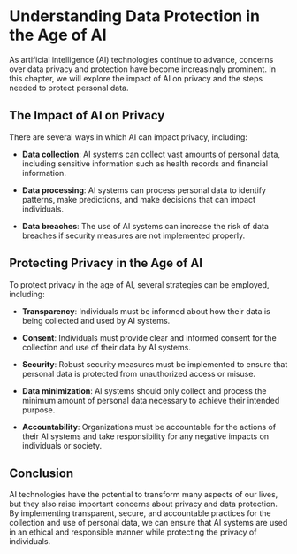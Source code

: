 Understanding Data Protection in the Age of AI
=========================================================================

As artificial intelligence (AI) technologies continue to advance, concerns over data privacy and protection have become increasingly prominent. In this chapter, we will explore the impact of AI on privacy and the steps needed to protect personal data.

The Impact of AI on Privacy
---------------------------

There are several ways in which AI can impact privacy, including:

* **Data collection**: AI systems can collect vast amounts of personal data, including sensitive information such as health records and financial information.

* **Data processing**: AI systems can process personal data to identify patterns, make predictions, and make decisions that can impact individuals.

* **Data breaches**: The use of AI systems can increase the risk of data breaches if security measures are not implemented properly.

Protecting Privacy in the Age of AI
-----------------------------------

To protect privacy in the age of AI, several strategies can be employed, including:

* **Transparency**: Individuals must be informed about how their data is being collected and used by AI systems.

* **Consent**: Individuals must provide clear and informed consent for the collection and use of their data by AI systems.

* **Security**: Robust security measures must be implemented to ensure that personal data is protected from unauthorized access or misuse.

* **Data minimization**: AI systems should only collect and process the minimum amount of personal data necessary to achieve their intended purpose.

* **Accountability**: Organizations must be accountable for the actions of their AI systems and take responsibility for any negative impacts on individuals or society.

Conclusion
----------

AI technologies have the potential to transform many aspects of our lives, but they also raise important concerns about privacy and data protection. By implementing transparent, secure, and accountable practices for the collection and use of personal data, we can ensure that AI systems are used in an ethical and responsible manner while protecting the privacy of individuals.
